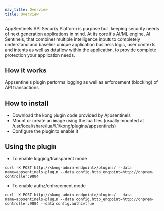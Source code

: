 ```yaml
---
nav_title: Overview
title: Overview
---
```

AppSentinels API Security Platform is purpose built keeping security needs of next generation applications in mind. At its core it's AI/ML engine, Al Sentinels, that combines multiple intelligence inputs to completely understand and baseline unique application business logic, user contexts and intents as well as dataflow within the application, to provide complete protection your application needs.

## How it works

Appsentinels plugin performs logging as well as enforcement (blocking) of API transactions

## How to install

* Download the kong plugin code provided by Appsentinels
* Mount or create an image using the lua files (usually mounted at /usr/local/share/lua/5.1/kong/plugins/appsentinels)
* Configure the plugin to enable it

## Using the plugin

* To enable logging/transparent mode
```
curl -X POST http://<kong-admin-endpoint>/plugins/ --data name=appsentinels-plugin --data config.http_endpoint=http://onprem-controller:9004
```

* To enable authz/enforcement mode
```
curl -X POST http://<kong-admin-endpoint>/plugins/ --data name=appsentinels-plugin --data config.http_endpoint=http://onprem-controller:9004 --data config.authz=true
```

